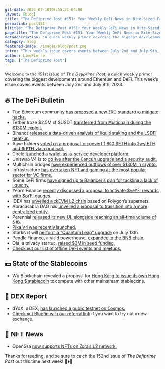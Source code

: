 ```yaml
---
git-date: 2023-07-10T06:55:21-04:00
layout: [blog]
title: "The Defiprime Post #151: Your Weekly DeFi News in Bite-Sized Fashion"
permalink: post151
h1title: "The Defiprime Post #151: Your Weekly DeFi News in Bite-Sized Fashion"
pagetitle: "The Defiprime Post #151: Your Weekly DeFi News in Bite-Sized Fashion"
metadescription: "A quick weekly primer covering the biggest developments around Ethereum and DeFi. This week’s issue covers events between July 2nd and July 9th, 2023"
category: blog
featured-image: /images/blog/post.png
intro: "This week’s issue covers events between July 2nd and July 9th, 2023"
author: LimePierre
tags: ["The Defiprime Post"]
---
```


Welcome to the 151st issue of _The Defiprime Post_, a quick weekly primer covering the biggest developments around Ethereum and DeFi. This week’s issue covers events between July 2nd and July 9th, 2023.


## 🔥 The DeFi Bulletin

* The Ethereum community [has proposed a new ERC standard to mitigate hacks.](https://www.theblock.co/post/237671/ethereum-erc-7265-circuit-breaker-defi-hacks)
* Tether froze $2.5M of $USDT [transferred from Multichain during the $130M exploit.](https://www.theblock.co/post/238517/tether-freezes-2-5-million-of-usdt-transferred-from-multichain)
* Binance [released a data-driven analysis of liquid staking and the LSDFi heat-up.](https://research.binance.com/en/analysis/data-insights-liquid-staking-and-lsdfi-heat-up?s=35)
* Aave holders [voted on a proposal to convert 1,600 $ETH into $wstETH and $rETH via a protocol.](https://www.coindesk.com/business/2023/07/05/aave-holders-vote-on-proposal-for-defi-protocol-to-convert-1600-ether-into-wsteth-and-reth/)
* Circle [launched a wallet-as-a-service developer platform.](https://www.theblock.co/post/238139/circle-quietly-launches-wallet-as-a-service-developer-platform)
* Uniswap V4 is to [go live after the Cancun upgrade and a security audit.](https://www.theblock.co/post/238067/uniswap-v4-expected-to-go-live-after-ethereums-cancun-upgrade-and-security-audit)
* Multichain bridges [have experienced outflows of over $130M in crypto.](https://www.coindesk.com/business/2023/07/06/multichain-bridges-experience-unannounced-outflows-of-over-130m-in-crypto/)
* Infrastructure [has overtaken NFT and gaming as the most popular sector for VC firms.](https://www.theblock.co/post/237560/infrastructure-overtakes-nft-and-gaming-as-the-most-popular-destination-for-crypto-vc)
* Some DeFi firms [have signed up to Balancer’s plan for tackling a lack of liquidity.](https://www.coindesk.com/business/2023/07/06/defi-firms-sign-up-to-balancers-plan-for-tackling-lack-of-liquidity/)
* Yearn Finance [recently discussed a proposal to activate $veYFI rewards with $oYFI gauges.](https://gov.yearn.finance/t/proposal-activate-veyfi-rewards-with-oyfi-gauges/13414)
* IDEX has [unveiled a zkEVM L2 chain](https://www.theblock.co/post/238140/idex-unveils-a-zkevm-layer-2-chain-based-on-polygon-supernets) based on Polygon’s supernets.
* Abracadabra DAO has [unveiled a proposal to transition into a more centralized entity.](https://www.theblock.co/post/238056/breaking-the-defi-spell-abracadabra-dao-mulls-centralized-entity?s=35)
* Perennial [released its new UI, alongside reaching an all-time volume of $1B.](https://medium.com/perennial-protocol/perennials-new-ui-is-live-we-hit-1-billion-in-all-time-volume-98bc0f843d7b)
* [Pika V4 was recently launched.](https://pikaprotocol.medium.com/pika-v4-is-launched-cb4c5fc372e6)
* StarkNet will [perform a “Quantum Leap” upgrade](https://www.theblock.co/post/237841/ethereum-layer-2-network-starknet-plans-quantum-leap-upgrade-on-july-13) on July 13th.
* Pendle Finance, a yield powerhouse, [expanded to the BNB chain.](https://www.coindesk.com/tech/2023/07/05/ethereum-based-yield-powerhouse-pendle-finance-expands-to-bnb-chain/)
* Ola, a privacy startup, [raised $3M in seed funding.](https://www.theblock.co/post/237591/privacy-startup-ola-raises-3-million-in-seed-funding)
* [Check out our list of offline DeFi events and meetups.](https://defiprime.com/events)


## 💵 State of the Stablecoins

* Wu Blockchain revealed a proposal for [Hong Kong to issue its own Hong Kong $ stablecoin](https://wublock.substack.com/p/a-proposal-for-hong-kong-to-issue) to compete with other mainstream stablecoins.


## 💱 DEX Report

* dYdX, a DEX, [has launched a public testnet on Cosmos.](https://www.coindesk.com/markets/2023/07/05/decentralized-exchange-dydx-launches-public-testnet-on-cosmos/) 
* [Check out Bluefin with our referral link](https://trade.bluefin.io/r/defiprime) if you want to try out a new exchange.

 
## 💎 NFT News

* OpenSea [now supports NFTs on Zora’s L2 network.](https://decrypt.co/147525/opensea-adds-support-zoras-ethereum-layer-2-network)

Thanks for reading, and be sure to catch the 152nd issue of _The Defiprime Post_ out this time next week! 👋♦️👋